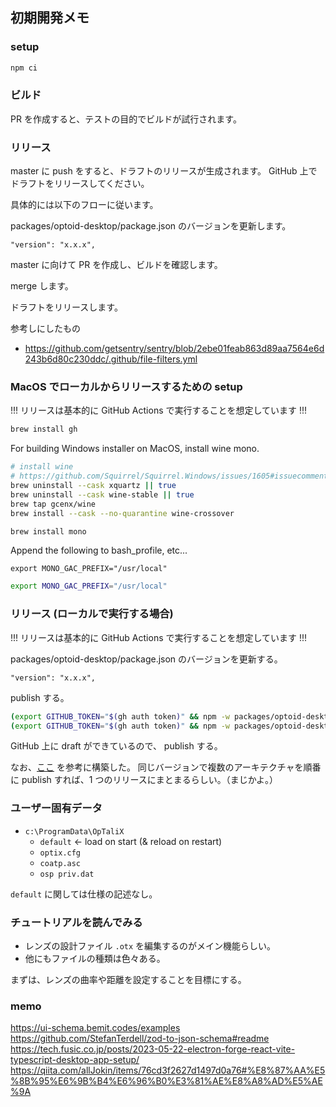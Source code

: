 ## 初期開発メモ

### setup

```bash
npm ci
```

### ビルド

PR を作成すると、テストの目的でビルドが試行されます。

### リリース

master に push をすると、ドラフトのリリースが生成されます。
GitHub 上でドラフトをリリースしてください。

具体的には以下のフローに従います。

packages/optoid-desktop/package.json のバージョンを更新します。

```
"version": "x.x.x",
```

master に向けて PR を作成し、ビルドを確認します。

merge します。

ドラフトをリリースします。

参考しにしたもの

- https://github.com/getsentry/sentry/blob/2ebe01feab863d89aa7564e6d243b6d80c230ddc/.github/file-filters.yml

### MacOS でローカルからリリースするための setup

!!! リリースは基本的に GitHub Actions で実行することを想定しています !!!

```bash
brew install gh
```

For building Windows installer on MacOS, install wine mono.

```bash
# install wine
# https://github.com/Squirrel/Squirrel.Windows/issues/1605#issuecomment-1101862417
brew uninstall --cask xquartz || true
brew uninstall --cask wine-stable || true
brew tap gcenx/wine
brew install --cask --no-quarantine wine-crossover

brew install mono
```

Append the following to bash_profile, etc...

```bash:xxx_profile
export MONO_GAC_PREFIX="/usr/local"
```

```bash
export MONO_GAC_PREFIX="/usr/local"
```

### リリース (ローカルで実行する場合)

!!! リリースは基本的に GitHub Actions で実行することを想定しています !!!

packages/optoid-desktop/package.json のバージョンを更新する。

```
"version": "x.x.x",
```

publish する。

```bash
(export GITHUB_TOKEN="$(gh auth token)" && npm -w packages/optoid-desktop run publish -- --platform=darwin)
(export GITHUB_TOKEN="$(gh auth token)" && npm -w packages/optoid-desktop run publish -- --platform=win32)
```

GitHub 上に draft ができているので、 publish する。

なお、[ここ](https://github.com/erikhofer/electron-publish-example/tree/main) を参考に構築した。
同じバージョンで複数のアーキテクチャを順番に publish すれば、1 つのリリースにまとまるらしい。（まじかよ。）

### ユーザー固有データ

- `c:\ProgramData\OpTaliX`
  - `default` <- load on start (& reload on restart)
  - `optix.cfg`
  - `coatp.asc`
  - `osp priv.dat`

`default` に関しては仕様の記述なし。

### チュートリアルを読んでみる

- レンズの設計ファイル `.otx` を編集するのがメイン機能らしい。
- 他にもファイルの種類は色々ある。

まずは、レンズの曲率や距離を設定することを目標にする。

### memo

https://ui-schema.bemit.codes/examples
https://github.com/StefanTerdell/zod-to-json-schema#readme
https://tech.fusic.co.jp/posts/2023-05-22-electron-forge-react-vite-typescript-desktop-app-setup/
https://qiita.com/allJokin/items/76cd3f2627d1497d0a76#%E8%87%AA%E5%8B%95%E6%9B%B4%E6%96%B0%E3%81%AE%E8%A8%AD%E5%AE%9A
